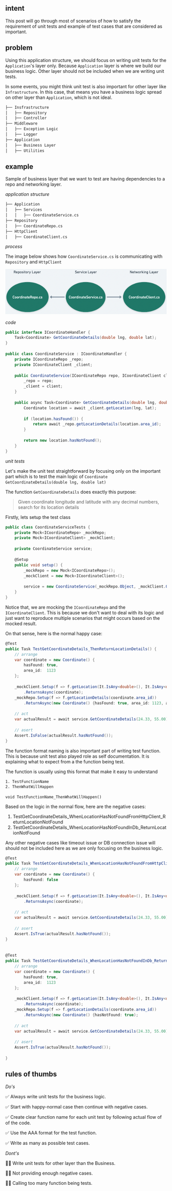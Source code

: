 ## intent
This post will go through most of scenarios of how to satisfy the requirement of unit tests and example of test cases that are considered as important.

## problem
Using this application structure, we should focus on writing unit tests for the `Application`'s layer only. Because `Application` layer is where we build our business logic. Other layer should not be included when we are writing unit tests. 

In some events, you might think unit test is also important for other layer like `Infrastructure`. In this case, that means you have a business logic spread on other layer than `Application`, which is not ideal. 

```bash
├── Insfrastructure
│   ├── Repository
│   ├── Controller
├── Middleware
│   ├── Exception Logic
│   ├── Logger
├── Application
│   ├── Business Layer
│   ├── Utilities
```


## example
Sample of business layer that we want to test are having dependencies to a repo and networking layer.

*application structure*
```bash
├── Application
│   ├── Services                    
│   │   ├── CoordinateService.cs
├── Repository                  
│   ├── CoordinateRepo.cs
├── HttpClient
│   ├── CoordinateClient.cs          
```
*process*

The image below shows how `CoordinateService.cs` is communicating with `Repository` and `HttpClient`

![img](/assets/images/app-structure.png)

*code*

```c#
public interface ICoordinateHandler {
    Task<Coordinate> GetCoordinateDetails(double lng, double lat);
}

public class CoordinateService : ICoordinateHandler {
    private ICoordinateRepo _repo;
    private ICoordinateClient _client;

    public CoordinateService(ICoordinateRepo repo, ICoordinateClient client) {
        _repo = repo;
        _client = client;
    }

    public async Task<Coordinate> GetCoordinateDetails(double lng, double lat) {
        Coordinate location = await _client.getLocation(lng, lat);
        
        if (location.hasFound()) {
            return await _repo.getLocationDetails(location.area_id);
        }
        
        return new location.hasNotFound();
    }
}
```

*unit tests*

Let's make the unit test straightforward by focusing only on the important part which is to test the main logic of `Coordinate GetCoordinateDetails(double lng, double lat)`

The function `GetCoordinateDetails` does exactly this purpose:

> Given coordinate longitude and latitude with any decimal numbers, search for its location details


Firstly, lets setup the test class

```c#
public class CoordinateServiceTests {
    private Mock<ICoordinateRepo> _mockRepo;
    private Mock<ICoordinateClient> _mockClient;

    private CoordinateService service;

    @Setup
    public void setup() {
        _mockRepo = new Mock<ICoordinateRepo>();
        _mockClient = new Mock<ICoordinateClient>();

        service = new CoordinateService(_mockRepo.Object, _mockClient.Object);
    }
}
```
Notice that, we are mocking the `ICoordinateRepo` and the `ICoordinateClient`. This is because we don't want to deal with its logic and just want to reproduce multiple scenarios that might occurs based on the mocked result.


On that sense, here is the normal happy case:
```c#
@Test
public Task TestGetCoordinateDetails_ThenReturnLocationDetails() {
    // arrange
    var coordinate = new Coordinate() { 
        hasFound: true,
        area_id:  1123
    };

    _mockClient.Setup(f => f.getLocation(It.IsAny<double>(), It.IsAny<double>()))
        .ReturnsAsync(coordinate);
    _mockRepo.Setup(f => f.getLocationDetails(coordinate.area_id))
        .ReturnAsync(new Coordinate() {hasFound: true, area_id: 1123, area_name: "downtown"});

    // act
    var actualResult = await service.GetCoordinateDetails(24.33, 55.00);

    // asert
    Assert.IsFalse(actualResult.hasNotFound());
}
```

The function format naming is also important part of writing test function. This is because unit test also played role as self documentation. It is explaining what to expect from a the function being test.

The function is usually using this format that make it easy to understand
```
1. TestFunctionName
2. ThenWhatWillHappen

void TestFunctionName_ThenWhatWillHappen()
```

Based on the logic in the normal flow, here are the negative cases:
1. TestGetCoordinateDetails_WhenLocationHasNotFoundFromHttpClient_ReturnLocationNotFound
2. TestGetCoordinateDetails_WhenLocationHasNotFoundInDb_ReturnLocationNotFound

Any other negative cases like timeout issue or DB connection issue will should not be included here as we are only focusing on the business logic.

```c#
@Test
public Task TestGetCoordinateDetails_WhenLocationHasNotFoundFromHttpClient_ReturnLocationNotFound() {
    // arrange
    var coordinate = new Coordinate() { 
        hasFound: false
    };

    _mockClient.Setup(f => f.getLocation(It.IsAny<double>(), It.IsAny<double>()))
        .ReturnsAsync(coordinate);

    // act
    var actualResult = await service.GetCoordinateDetails(24.33, 55.00);

    // asert
    Assert.IsTrue(actualResult.hasNotFound());    
}


@Test
public Task TestGetCoordinateDetails_WhenLocationHasNotFoundInDb_ReturnLocationNotFound() {
    // arrange
    var coordinate = new Coordinate() { 
        hasFound: true,
        area_id:  1123
    };

    _mockClient.Setup(f => f.getLocation(It.IsAny<double>(), It.IsAny<double>()))
        .ReturnsAsync(coordinate);
    _mockRepo.Setup(f => f.getLocationDetails(coordinate.area_id))
        .ReturnAsync(new Coordinate() {hasNotFound: true);

    // act
    var actualResult = await service.GetCoordinateDetails(24.33, 55.00);

    // asert
    Assert.IsTrue(actualResult.hasNotFound());
    
}
```

## rules of thumbs
*Do's*

✅ Always write unit tests for the business logic.

✅ Start with happy-normal case then continue with negative cases.

✅ Create clear function name for each unit test by following actual flow of of the code.

✅ Use the AAA format for the test function.

✅ Write as many as possible test cases.

*Dont's*

🙅‍♂️ Write unit tests for other layer than the Business.

🙅‍♂️ Not providing enough negative cases.

🙅‍♂️ Calling too many function being tests.